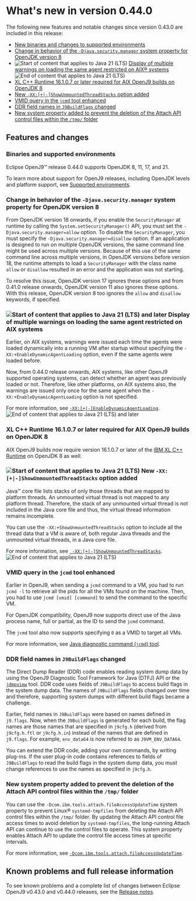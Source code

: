 <!--
* Copyright (c) 2017, 2025 IBM Corp. and others
*
* This program and the accompanying materials are made
* available under the terms of the Eclipse Public License 2.0
* which accompanies this distribution and is available at
* https://www.eclipse.org/legal/epl-2.0/ or the Apache
* License, Version 2.0 which accompanies this distribution and
* is available at https://www.apache.org/licenses/LICENSE-2.0.
*
* This Source Code may also be made available under the
* following Secondary Licenses when the conditions for such
* availability set forth in the Eclipse Public License, v. 2.0
* are satisfied: GNU General Public License, version 2 with
* the GNU Classpath Exception [1] and GNU General Public
* License, version 2 with the OpenJDK Assembly Exception [2].
*
* [1] https://www.gnu.org/software/classpath/license.html
* [2] https://openjdk.org/legal/assembly-exception.html
*
* SPDX-License-Identifier: EPL-2.0 OR Apache-2.0 OR GPL-2.0-only WITH Classpath-exception-2.0 OR GPL-2.0-only WITH OpenJDK-assembly-exception-1.0
-->

# What's new in version 0.44.0

The following new features and notable changes since version 0.43.0 are included in this release:

- [New binaries and changes to supported environments](#binaries-and-supported-environments)
- [Change in behavior of the `-Djava.security.manager` system property for OpenJDK version 8](#change-in-behavior-of-the-djavasecuritymanager-system-property-for-openjdk-version-8)
- ![Start of content that applies to Java 21 (LTS)](cr/java21.png) [Display of multiple warnings on loading the same agent restricted on AIX&reg; systems](#display-of-multiple-warnings-on-loading-the-same-agent-restricted-on-aix-systems) ![End of content that applies to Java 21 (LTS)](cr/java_close_lts.png)
- [XL C++ Runtime 16.1.0.7 or later required for AIX OpenJ9 builds on OpenJDK 8](#xl-c-runtime-16107-or-later-required-for-aix-openj9-builds-on-openjdk-8)
- [New `-XX:[+|-]ShowUnmountedThreadStacks` option added](#new-xx-showunmountedthreadstacks-option-added)
- [VMID query in the `jcmd` tool enhanced](#vmid-query-in-the-jcmd-tool-enhanced)
- [DDR field names in `J9BuildFlags` changed](#ddr-field-names-in-j9buildflags-changed)
- [New system property added to prevent the deletion of the Attach API control files within the `/tmp/` folder](#new-system-property-added-to-prevent-the-deletion-of-the-attach-api-control-files-within-the-tmp-folder)

## Features and changes

### Binaries and supported environments

Eclipse OpenJ9&trade; release 0.44.0 supports OpenJDK 8, 11, 17, and 21.

To learn more about support for OpenJ9 releases, including OpenJDK levels and platform support, see [Supported environments](openj9_support.md).

### Change in behavior of the `-Djava.security.manager` system property for OpenJDK version 8

From OpenJDK version 18 onwards, if you enable the `SecurityManager` at runtime by calling the `System.setSecurityManager()` API, you must set the `-Djava.security.manager=allow` option. To disable the `SecurityManager`, you must specify the `-Djava.security.manager=disallow` option. If an application is designed to run on multiple OpenJDK versions, the same command line might be used across multiple versions. Because of this use of the same command line across multiple versions, in OpenJDK versions before version 18, the runtime attempts to load a `SecurityManager` with the class name `allow` or `disallow` resulted in an error and the application was not starting.

To resolve this issue, OpenJDK version 17 ignores these options and from 0.41.0 release onwards, OpenJDK version 11 also ignores these options. With this release, OpenJDK version 8 too ignores the `allow` and `disallow` keywords, if specified.

### ![Start of content that applies to Java 21 (LTS) and later](cr/java21plus.png) Display of multiple warnings on loading the same agent restricted on AIX systems

Earlier, on AIX systems, warnings were issued each time the agents were loaded dynamically into a running VM after startup without specifying the `-XX:+EnableDynamicAgentLoading` option, even if the same agents were loaded before.

Now, from 0.44.0 release onwards, AIX systems, like other OpenJ9 supported operating systems, can detect whether an agent was previously loaded or not. Therefore, like other platforms, on AIX systems also, the warnings are issued only once for the same agent when the `-XX:+EnableDynamicAgentLoading` option is not specified.

For more information, see [`-XX:[+|-]EnableDynamicAgentLoading`](xxenabledynamicagentloading.md). ![End of content that applies to Java 21 (LTS) and later](cr/java_close_lts.png)

### XL C++ Runtime 16.1.0.7 or later required for AIX OpenJ9 builds on OpenJDK 8

AIX OpenJ9 builds now require version 16.1.0.7 or later of the [IBM XL C++ Runtime](https://www.ibm.com/support/pages/fix-list-xl-cc-runtime-aix#161X) on OpenJDK 8 as well.

### ![Start of content that applies to Java 21 (LTS)](cr/java21.png) New `-XX:[+|-]ShowUnmountedThreadStacks` option added

Java&trade; core file lists stacks of only those threads that are mapped to platform threads. An unmounted virtual thread is not mapped to any platform thread. Therefore, the stack of any unmounted virtual thread is not included in the Java core file and thus, the virtual thread information remains incomplete.

You can use the `-XX:+ShowUnmountedThreadStacks` option to include all the thread data that a VM is aware of, both regular Java threads and the unmounted virtual threads, in a Java core file.

For more information, see [` -XX:[+|-]ShowUnmountedThreadStacks`](xxshowunmountedthreadstacks.md). ![End of content that applies to Java 21 (LTS)](cr/java_close_lts.png)

### VMID query in the `jcmd` tool enhanced

Earlier in OpenJ9, when sending a `jcmd` command to a VM, you had to run `jcmd -l` to retrieve all the pids for all the VMs found on the machine. Then, you had to use `jcmd [vmid] [command]` to send the command to the specific VM.

For OpenJDK compatibility, OpenJ9 now supports direct use of the Java process name, full or partial, as the ID to send the `jcmd` command.

The `jcmd` tool also now supports specifying `0` as a VMID to target all VMs.

For more information, see [Java diagnostic command (`jcmd`) tool](tool_jcmd.md).

### DDR field names in `J9BuildFlags` changed

The Direct Dump Reader (DDR) code enables reading system dump data by using the OpenJ9
Diagnostic Tool Framework for Java (DTFJ) API or the [`jdmpview`](tool_jdmpview.md) tool.
DDR code uses fields of `J9BuildFlags` to access build flags in the system dump data.
The names of `J9BuildFlags` fields changed over time and therefore, supporting system dumps with different build flags became a challenge.

Earlier, field names in `J9BuildFlags` were based on names defined in `j9.flags`. Now, when the `J9BuildFlags` is generated for each build, the flag names are those names that are specified in `j9cfg.h` (derived from `j9cfg.h.ftl` or `j9cfg.h.in`) instead of the names that are defined in `j9.flags`. For example, `env_data64` is now referred to as `J9VM_ENV_DATA64`.

You can extend the DDR code, adding your own commands, by writing plug-ins. If the user plug-in code contains references to fields of `J9BuildFlags` to read the build flags in the system dump data, you must change references to use the names as specified in `j9cfg.h`.

### New system property added to prevent the deletion of the Attach API control files within the `/tmp/` folder

You can use the `-Dcom.ibm.tools.attach.fileAccessUpdateTime` system property to prevent Linux&reg; `systemd-tmpfiles` from deleting the Attach API control files within the `/tmp/` folder. By updating the Attach API control file access times to avoid deletion by `systemd-tmpfiles`, the long-running Attach API can continue to use the control files to operate. This system property enables Attach API to update the control file access times at specific intervals.

For more information, see [`-Dcom.ibm.tools.attach.fileAccessUpdateTime`](dcomibmtoolsattachfileaccessupdatetime.md).

## Known problems and full release information

To see known problems and a complete list of changes between Eclipse OpenJ9 v0.43.0 and v0.44.0 releases, see the [Release notes](https://github.com/eclipse-openj9/openj9/blob/master/doc/release-notes/0.44/0.44.md).

<!-- ==== END OF TOPIC ==== version0.44.md ==== -->

